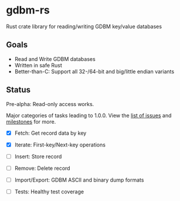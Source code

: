 # gdbm-rs
Rust crate library for reading/writing GDBM key/value databases

## Goals

* Read and Write GDBM databases
* Written in safe Rust
* Better-than-C:  Support all 32-/64-bit and big/little endian variants

## Status

Pre-alpha:  Read-only access works.

Major categories of tasks leading to 1.0.0.  View the
[list of issues](https://github.com/jgarzik/gdbm-rs/issues) and
[milestones](https://github.com/jgarzik/gdbm-rs/milestones) for more.

- [x] Fetch: Get record data by key
- [x] Iterate: First-key/Next-key operations
- [ ] Insert: Store record
- [ ] Remove: Delete record
- [ ] Import/Export:  GDBM ASCII and binary dump formats
- [ ] Tests:  Healthy test coverage

